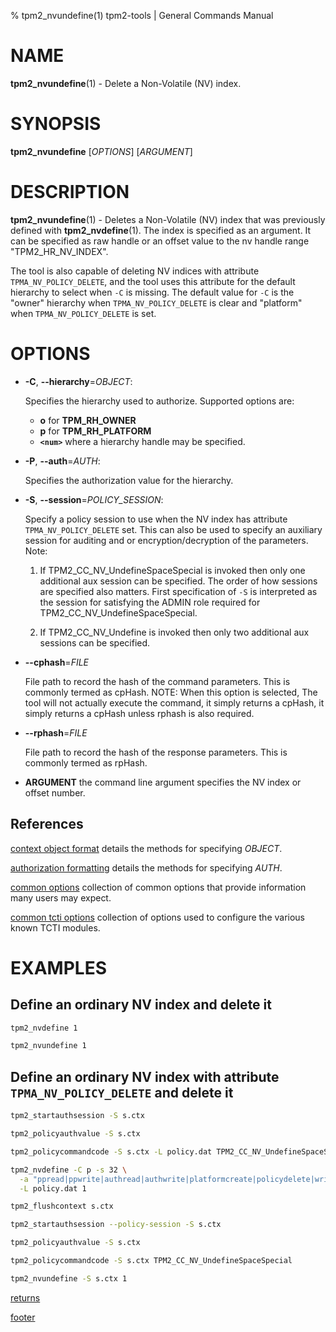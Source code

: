 % tpm2_nvundefine(1) tpm2-tools | General Commands Manual

# NAME

**tpm2_nvundefine**(1) - Delete a Non-Volatile (NV) index.

# SYNOPSIS

**tpm2_nvundefine** [*OPTIONS*] [*ARGUMENT*]

# DESCRIPTION

**tpm2_nvundefine**(1) - Deletes a Non-Volatile (NV) index that was previously
defined with **tpm2_nvdefine**(1). The index is specified as an argument. It can
be specified as raw handle or an offset value to the nv handle range
"TPM2_HR_NV_INDEX".

The tool is also capable of deleting NV indices with attribute `TPMA_NV_POLICY_DELETE`, and
the tool uses this attribute for the default hierarchy to select when `-C` is missing. The
default value for `-C` is the "owner" hierarchy when `TPMA_NV_POLICY_DELETE` is clear and
"platform" when `TPMA_NV_POLICY_DELETE` is set.

# OPTIONS

  * **-C**, **\--hierarchy**=_OBJECT_:

    Specifies the hierarchy used to authorize.
    Supported options are:
      * **o** for **TPM_RH_OWNER**
      * **p** for **TPM_RH_PLATFORM**
      * **`<num>`** where a hierarchy handle may be specified.

  * **-P**, **\--auth**=_AUTH_:

    Specifies the authorization value for the hierarchy.

  * **-S**, **\--session**=_POLICY_SESSION_:

    Specify a policy session to use when the NV index has attribute
    `TPMA_NV_POLICY_DELETE` set. This can also be used to specify an auxiliary
    session for auditing and or encryption/decryption of the parameters.
    Note:
    1. If TPM2_CC_NV_UndefineSpaceSpecial is invoked then only one additional
       aux session can be specified. The order of how sessions are specified
       also matters. First specification of `-S` is interpreted as the session
       for satisfying the ADMIN role required for
       TPM2_CC_NV_UndefineSpaceSpecial.

    2. If TPM2_CC_NV_Undefine is invoked then only two additional aux sessions
       can be specified.

  * **\--cphash**=_FILE_

    File path to record the hash of the command parameters. This is commonly
    termed as cpHash. NOTE: When this option is selected, The tool will not
    actually execute the command, it simply returns a cpHash, it simply returns
    a cpHash unless rphash is also required.

  * **\--rphash**=_FILE_

    File path to record the hash of the response parameters. This is commonly
    termed as rpHash.

  * **ARGUMENT** the command line argument specifies the NV index or offset
    number.

## References

[context object format](common/ctxobj.md) details the methods for specifying
_OBJECT_.

[authorization formatting](common/authorizations.md) details the methods for
specifying _AUTH_.

[common options](common/options.md) collection of common options that provide
information many users may expect.

[common tcti options](common/tcti.md) collection of options used to configure
the various known TCTI modules.

# EXAMPLES

## Define an ordinary NV index and delete it
```bash
tpm2_nvdefine 1

tpm2_nvundefine 1
```

## Define an ordinary NV index with attribute `TPMA_NV_POLICY_DELETE` and delete it
```bash
tpm2_startauthsession -S s.ctx

tpm2_policyauthvalue -S s.ctx

tpm2_policycommandcode -S s.ctx -L policy.dat TPM2_CC_NV_UndefineSpaceSpecial

tpm2_nvdefine -C p -s 32 \
  -a "ppread|ppwrite|authread|authwrite|platformcreate|policydelete|write_stclear|read_stclear" \
  -L policy.dat 1

tpm2_flushcontext s.ctx

tpm2_startauthsession --policy-session -S s.ctx

tpm2_policyauthvalue -S s.ctx

tpm2_policycommandcode -S s.ctx TPM2_CC_NV_UndefineSpaceSpecial

tpm2_nvundefine -S s.ctx 1
```

[returns](common/returns.md)

[footer](common/footer.md)
